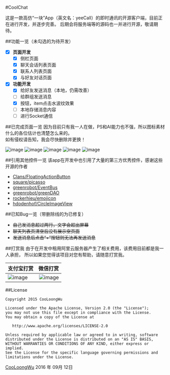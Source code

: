 #CoolChat

这是一款高仿“一块”App（英文名：yeeCall）的即时通讯的开源客户端，目前正在进行开发，并逐步完善。
后期会将服务端等的源码也一并进行开源，敬请期待。

##功能一览（未勾选的为待开发）
- [x] **页面开发**
    - [x] 侧栏页面
    - [x] 聊天会话列表页面
    - [x] 联系人列表页面
    - [x] 与好友对话页面
- [x] **功能开发**
    -  [x] 给好友发送消息（本地，仍需改善）
    -  [ ] 给群组发送消息
    -  [x] 按钮，item点击水波纹效果
    -  [ ] 本地存储消息内容
    -  [ ] 进行Socket通信

##已完成页面一览
因为目前只有我一人在做，PS和AI能力也不强，所以图标素材什么的各位估计也清楚怎么来的。  
如有侵权请告知，我会尽快删除并更换！  

![image](./pictures/main_drawer.jpg)
![image](./pictures/main_empty_conversation.jpg)
![image](./pictures/main_empty_contact.jpg)
![image](./pictures/chat_send.jpg)
![image](./pictures/chat.jpg)

##引用其他控件一览
该app在开发中也引用了大量的第三方优秀控件，感谢这些开源的作者
- [Clans/FloatingActionButton][3]
- [square/picasso][4]
- [greenrobot/EventBus][5]
- [greenrobot/greenDAO ][6]
- [rockerhieu/emojicon][7]
- [hdodenhof/CircleImageView][8]

##已知Bug一览（带删除线的为已修复）
- ~~自己发消息超过两行，文字会超出屏幕~~
- ~~聊天列表页清空后没有展示空页面~~
- ~~发送消息后点击“+”按钮则无法再发送消息~~

##打赏我
由于在开发中租用阿里云服务器产生了相关费用，该费用目前都是我一人承担，
所以如果您觉得该项目对您有帮助，请随意打赏我。

| 支付宝打赏                               | 微信打赏                                |
| --------                               | -----:                                 |
| ![image](./pictures/reward_alipay.jpg) | ![image](./pictures/reward_wechat.png) |



##License
```
Copyright 2015 CooLoongWu

Licensed under the Apache License, Version 2.0 (the "License");
you may not use this file except in compliance with the License.
You may obtain a copy of the License at

   http://www.apache.org/licenses/LICENSE-2.0

Unless required by applicable law or agreed to in writing, software
distributed under the License is distributed on an "AS IS" BASIS,
WITHOUT WARRANTIES OR CONDITIONS OF ANY KIND, either express or implied.
See the License for the specific language governing permissions and
limitations under the License.
```

[CooLoongWu][2]
2016 年 09月 12日 

[1]:https://cooloongwu.github.io/
[2]:http://blog.csdn.net/u010976213
[3]:https://github.com/Clans/FloatingActionButton
[4]:https://github.com/square/picasso
[5]:https://github.com/greenrobot/EventBus
[6]:https://github.com/greenrobot/greenDAO
[7]:https://github.com/rockerhieu/emojicon
[8]:https://github.com/hdodenhof/CircleImageView
